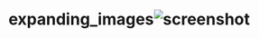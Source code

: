 # expanding_images![screenshot](https://user-images.githubusercontent.com/96513716/191274369-adcf99af-31e3-4d9c-a518-5b33f8b77dda.png)
